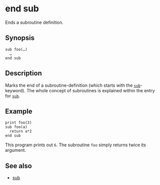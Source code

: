 # end sub

Ends a subroutine definition.

## Synopsis

```basic
sub foo(…) 
  …
end sub
```

## Description

Marks the end of a subroutine-definition (which starts with the [```sub```](sub.html)-keyword). The whole concept of subroutines is explained within the entry for [```sub```](sub.html).

## Example

```basic
print foo(3)
sub foo(a)
  return a*2
end sub
```

This program prints out ```6```. The subroutine ```foo``` simply returns twice its argument.

## See also

 * [sub](sub.html)
